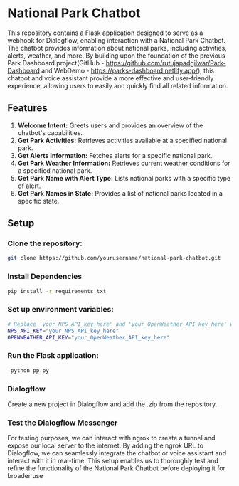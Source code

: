 # National Park Chatbot

This repository contains a Flask application designed to serve as a webhook for Dialogflow, enabling interaction with a National Park Chatbot. The chatbot provides information about national parks, including activities, alerts, weather, and more. By building upon the foundation of the previous Park Dashboard project(GitHub - https://github.com/rutujapadgilwar/Park-Dashboard and WebDemo - https://parks-dashboard.netlify.app/), this chatbot and voice assistant provide a more effective and user-friendly experience, allowing users to easily and quickly find all related information.

## Features

1. **Welcome Intent:** Greets users and provides an overview of the chatbot's capabilities.
2. **Get Park Activities:** Retrieves activities available at a specified national park.
3. **Get Alerts Information:** Fetches alerts for a specific national park.
4. **Get Park Weather Information:** Retrieves current weather conditions for a specified national park.
5. **Get Park Name with Alert Type:** Lists national parks with a specific type of alert.
6. **Get Park Names in State:** Provides a list of national parks located in a specific state.

## Setup

### Clone the repository:

```bash
git clone https://github.com/yourusername/national-park-chatbot.git
```

### Install Dependencies

```bash
pip install -r requirements.txt
```

### Set up environment variables:
```bash
# Replace 'your_NPS_API_key_here' and 'your_OpenWeather_API_key_here' with your actual API keys
NPS_API_KEY="your_NPS_API_key_here"
OPENWEATHER_API_KEY="your_OpenWeather_API_key_here"
```
### Run the Flask application:

```bash
 python pp.py
```
### Dialogflow
Create a new project in Dialogflow and add the .zip from the repository.

### Test the Dialogflow Messenger
For testing purposes, we can interact with ngrok to create a tunnel and expose our local server to the internet. By adding the ngrok URL to Dialogflow, we can seamlessly integrate the chatbot or voice assistant and interact with it in real-time. This setup enables us to thoroughly test and refine the functionality of the National Park Chatbot before deploying it for broader use
